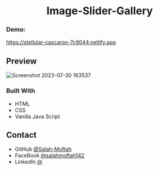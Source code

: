 
<h1 align="center">Image-Slider-Gallery</h1>

<div><h3>Demo: </h3><a href="https://stellular-cascaron-7c9044.netlify.app" target="_blank">https://stellular-cascaron-7c9044.netlify.app</a></div>

## Preview
![Screenshot 2023-07-30 163537](https://github.com/Salah-Moftah/Image-Slider-Gallery/assets/132005420/fe28f5fe-5a86-450f-aaf8-f72bf2e3fe5b)


### Built With

- HTML
- CSS
- Vanilla Java Script

## Contact

- GitHub [@Salah-Moftah](https://github.com/Salah-Moftah)
- FaceBook [@salahmoftah142](https://www.facebook.com/salahmoftah142)
- LinkedIn [@](#)


